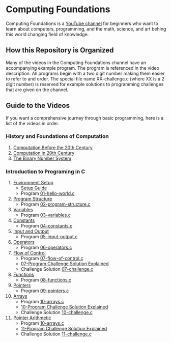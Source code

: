 # Computing Foundations
Computing Foundations is a [YouTube channel](https://www.youtube.com/channel/UCAZFaacJMNRm3JIn3nNR1cQ) for beginners who want to learn about computers, programming, and the math, science, and art behing this world changing field of knowledge. 

## How this Repository is Organized
Many of the videos in the Computing Foundations channel have an accompanying example program. The program is referenced in the video description. All programs begin with a two digit number making them easier to refer to and order. The special file name XX-challenge.c (where XX is a 2 digit number) is reserved for example solutions to programming challenges that are given on the channel. 

## Guide to the Videos
If you want a comprehensive journey through basic programming, here is a list of the videos in order. 

### History and Foundations of Computation

  1. [Computation Before the 20th Century](https://www.youtube.com/watch?v=RHjyzlwFDT0)
  2. [Computation in 20th Century](https://www.youtube.com/watch?v=2xFPxYGf3gQ)
  3. [The Binary Number System](https://www.youtube.com/watch?v=NFqy8ZZ7iKc)

### Introduction to Programing in C 

  1. [Environment Setup](https://www.youtube.com/watch?v=QlhDBm7COrY)
      - [Setup Guide](https://docs.google.com/document/d/1WGW3TSyRzd55gU1mlX_uKuDbopah40Xyq3jR9PdzK9E/edit?usp=sharing)
      - Program [01-hello-world.c](./01-hello-world.c)
  2. [Program Structure](https://www.youtube.com/watch?v=l8vLpdDOOAc)
      - Program [02-program-structure.c](./02-program-structure.c)
  3. [Variables](https://www.youtube.com/watch?v=_lKFwbBJ3P0)
      - Program [03-variables.c](./03-variables.c)
  4. [Constants](https://www.youtube.com/watch?v=bNamLVOERA8)
      - Program [04-constants.c](./04-constants.c)
  5. [Input and Output](https://www.youtube.com/watch?v=JqS3ItZ4FoU)
      - Program [05-input-output.c](./05-input-output.c)
  6. [Operators](https://www.youtube.com/watch?v=17rxUhc9u2Q)
      - Program [06-operators.c](./06-operators.c)
  7. [Flow of Control](https://www.youtube.com/watch?v=FBIsG5CwB64)
      - Program [07-flow-of-control.c](./07-flow-of-control.c)
      - [07-Program Challenge Solution Explained](https://www.youtube.com/watch?v=AIgTD8xNb_o)
      - Challenge Solution [07-challenge.c](./08-challenge.c)
  8. [Functions](https://youtu.be/JaKGqQsBv9A)
      - Program [08-functions.c](./08-functions.c)
  9. [Pointers](https://youtu.be/16iWPE9TAn4)
      - Program [09-pointers.c](./09-pointers.c)
 10. [Arrays](https://www.youtube.com/watch?v=vKxWYwZQ0P4)
      - Program [10-arrays.c](./10-arrays.c)
      - [10-Program Challenge Solution Explained](https://www.youtube.com/watch?v=-0rGjdL0_NU)
      - Challenge Solution [10-challenge.c](./10-challenge.c)
 11. [Pointer Arithmetic](https://youtu.be/tMNgEW68Gas)
      - Program [10-arrays.c](./11-pointer-arithmetic.c)
      - [11-Program Challenge Solution Explained](https://youtu.be/aGOuLbUtpek) 
      - Challenge Solution [11-challenge.c](./11-challenge.c)
